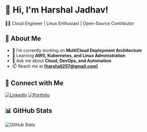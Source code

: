 # 🚀 Hi, I'm Harshal Jadhav!
👨‍💻 Cloud Engineer | Linux Enthusiast | Open-Source Contributor  

## 📌 About Me  
- 🔭 I’m currently working on **MultiCloud Deployment Architecture**
- 🌱 Learning **AWS, Kubernetes, and Linux Administration**  
- 💬 Ask me about **Cloud, DevOps, and Automation**  
- 📫 Reach me at **[harshalj257@gmail.com]**  

## 🔗 Connect with Me  
[![LinkedIn](https://img.shields.io/badge/LinkedIn-blue?logo=linkedin)]([https://linkedin.com/in/yourname](https://www.linkedin.com/in/harshal-jadhav-75b8371b0/))  
[![Portfolio](https://img.shields.io/badge/Portfolio-Online-green)](https://portfolio-bucket-0010.s3.ap-south-1.amazonaws.com/Portfolio/index.html)  

## 📊 GitHub Stats  
![GitHub Stats](https://github-readme-stats.vercel.app/api?username=yourusername&show_icons=true&theme=tokyonight)  
